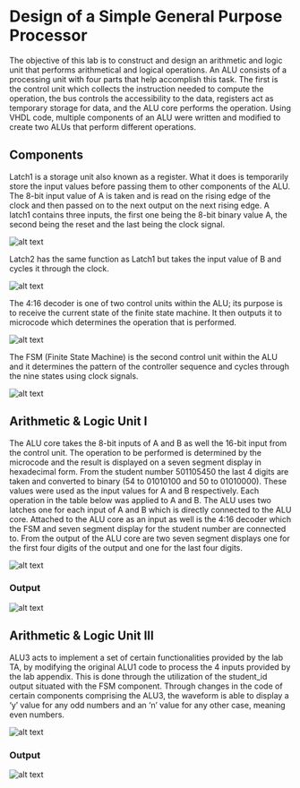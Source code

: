 # Design of a Simple General Purpose Processor
The objective of this lab is to construct and design an arithmetic and logic unit that performs arithmetical and logical operations. An ALU consists of a processing unit with four parts that help accomplish this task. The first is the control unit which collects the instruction needed to compute the operation, the bus controls the accessibility to the data, registers act as temporary storage for data, and the ALU core performs the operation. Using VHDL code, multiple components of an ALU were written and modified to create two ALUs that perform different operations.

## Components
Latch1 is a storage unit also known as a register. What it does is temporarily store the input values before passing them to other components of the ALU. The 8-bit input value of A is taken and is read on the rising edge of the clock and then passed on to the next output on the next rising edge. A latch1 contains three inputs, the first one being the 8-bit binary value A, the second being the reset and the last being the clock signal.

![alt text](https://github.com/55-LM/ALU-Design/blob/main/Lab6_Schematic&Waveforms/latch1.png?raw=true)

Latch2 has the same function as Latch1 but takes the input value of B and cycles it through the clock.

![alt text](https://github.com/55-LM/ALU-Design/blob/main/Lab6_Schematic&Waveforms/latch2.png?raw=true)

The 4:16 decoder is one of two control units within the ALU; its purpose is to receive the current state of the finite state machine. It then outputs it to microcode which determines the operation that is performed.

![alt text](https://github.com/55-LM/ALU-Design/blob/main/Lab6_Schematic&Waveforms/416decoder.png?raw=true)

The FSM (Finite State Machine) is the second control unit within the ALU and it determines the pattern of the controller sequence and cycles through the nine states using clock signals. 

![alt text](https://github.com/55-LM/ALU-Design/blob/main/Lab6_Schematic&Waveforms/fsm.png?raw=true)

## Arithmetic & Logic Unit I
The ALU core takes the 8-bit inputs of A and B as well the 16-bit input from the control unit. The operation to be performed is determined by the microcode and the result is displayed on a seven segment display in hexadecimal form. From the student number 501105450 the last 4 digits are taken and converted to binary (54 to 01010100 and 50 to 01010000). These values were used as the input values for A and B respectively. Each operation in the table below was applied to A and B. The ALU uses two latches one for each input of A and B which is directly connected to the ALU core. Attached to the ALU core as an input as well is the 4:16 decoder which the FSM and seven segment display for the student number are connected to. From the output of the ALU core are two seven segment displays one for the first four digits of the output and one for the last four digits.

![alt text](https://github.com/55-LM/ALU-Design/blob/main/Lab6_Schematic&Waveforms/alu1.png?raw=true)

### Output
![alt text](https://github.com/55-LM/ALU-Design/blob/main/Lab6_Schematic&Waveforms/alu1op.png?raw=true)

## Arithmetic & Logic Unit III
ALU3 acts to implement a set of certain functionalities provided by the lab TA, by modifying the original ALU1 code to process the 4 inputs provided by the lab appendix. This is done through the utilization of the student_id output situated with the FSM component. Through changes in the code of certain components comprising the ALU3, the waveform is able to display a ‘y’ value for any odd numbers and an ‘n’ value for any other case, meaning even numbers.

![alt text](https://github.com/55-LM/ALU-Design/blob/main/Lab6_Schematic&Waveforms/alu3.png?raw=true)

### Output
![alt text](https://github.com/55-LM/ALU-Design/blob/main/Lab6_Schematic&Waveforms/alu3op.png?raw=true)







